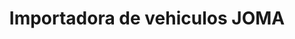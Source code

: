 ---
title: "Importadora de vehiculos JOMA"
url: /ciudad-satelite/importadora-de-vehiculos-joma/
shop: coche
---